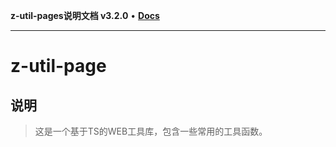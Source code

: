 **z-util-pages说明文档 v3.2.0** • [**Docs**](globals.md)

***

# __z-util-page__

## 说明

> 这是一个基于TS的WEB工具库，包含一些常用的工具函数。
